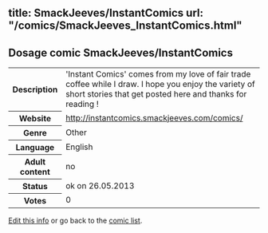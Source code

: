 title: SmackJeeves/InstantComics
url: "/comics/SmackJeeves_InstantComics.html"
---
Dosage comic SmackJeeves/InstantComics
-----------------------------------------

<p id="msg"></p>
<script type="text/javascript">
if (window.location.search === '?edit_info_mail=sent_ok') {
  var elem = document.getElementById("msg");
  elem.innerHTML = 'Edited information sucessfully sent for review, which is usually done daily. Thanks!';
  elem.className = 'ok';
}
</script>
<table class="comicinfo">
<tr>
<th>Description</th><td>'Instant Comics' comes from my love of fair trade coffee while I draw. I hope you enjoy the variety of short stories that get posted here and thanks for reading !</td>
</tr>
<tr>
<th>Website</th><td><a href="http://instantcomics.smackjeeves.com/comics/">http://instantcomics.smackjeeves.com/comics/</a></td>
</tr>
<tr>
<th>Genre</th><td>Other</td>
</tr>
<tr>
<th>Language</th><td>English</td>
</tr>
<tr>
<th>Adult content</th><td>no</td>
</tr>
<tr>
<th>Status</th><td>ok on 26.05.2013</td>
</tr>
<tr>
<th>Votes</th><td>0</td>
</tr>
</table>

[Edit this info](SmackJeeves_InstantComics_edit.html) or go back to the [comic list](../comic-index.html).
